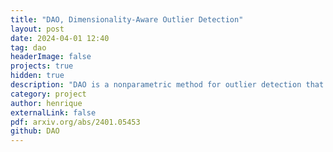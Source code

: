 ```yaml
---
title: "DAO, Dimensionality-Aware Outlier Detection"
layout: post
date: 2024-04-01 12:40
tag: dao
headerImage: false
projects: true
hidden: true
description: "DAO is a nonparametric method for outlier detection that takes full account of local variations in intrinsic dimensionality within the dataset."
category: project
author: henrique
externalLink: false
pdf: arxiv.org/abs/2401.05453
github: DAO
---
```


